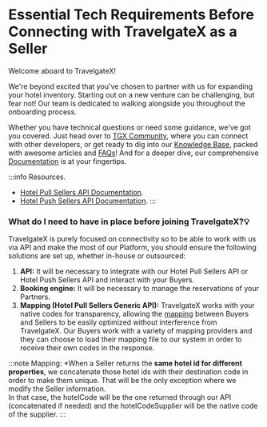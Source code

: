 ﻿---
sidebar_position: 2
---

# Essential Tech Requirements Before Connecting with TravelgateX as a Seller

Welcome aboard to TravelgateX!

We're beyond excited that you've chosen to partner with us for expanding your hotel inventory. Starting out on a new venture can be challenging, but fear not! Our team is dedicated to walking alongside you throughout the onboarding process.

Whether you have technical questions or need some guidance, we've got you covered. Just head over to [TGX Community](https://community.travelgatex.com/), where you can connect with other developers, or get ready to dig into our [Knowledge Base](https://knowledge.travelgate.com/), packed with awesome articles and [FAQs](https://knowledge.travelgate.com/faqs)! And for a deeper dive, our comprehensive [Documentation](https://docs.travelgatex.com/connectiontypesbuyers/hotel-x/) is at your fingertips.

:::info Resources.
- [Hotel Pull Sellers API Documentation](https://docs.travelgatex.com/legacy/hotel-suppliers/).
- [Hotel Push Sellers API Documentation](https://docs.travelgatex.com/inventory-x/).
:::

### What do I need to have in place before joining TravelgateX?💡
TravelgateX is purely focused on connectivity so to be able to work with us via API and make the most of our Platform, you should ensure the following solutions are set up, whether in-house or outsourced:

1. **API:** It will be necessary to integrate with our Hotel Pull Sellers API or Hotel Push Sellers API and interact with your Buyers.
1. **Booking engine:** It will be necessary to manage the reservations of your Partners.
1. **Mapping (Hotel Pull Sellers Generic API):** TravelgateX works with your native codes for transparency, allowing the [mapping](https://knowledge.travelgate.com/content-mapping) between Buyers and Sellers to be easily optimized without interference from TravelgateX. Our Buyers work with a variety of mapping providers and they can choose to load their mapping file to our system in order to receive their own codes in the response.

:::note Mapping:
*When a Seller returns the **same hotel id for different properties**, we concatenate those hotel ids with their destination code in order to make them unique. That will be the only exception where we modify the Seller information.  
In that case, the hotelCode will be the one returned through our API (concatenated if needed) and the hotelCodeSupplier will be the native code of the supplier.
:::